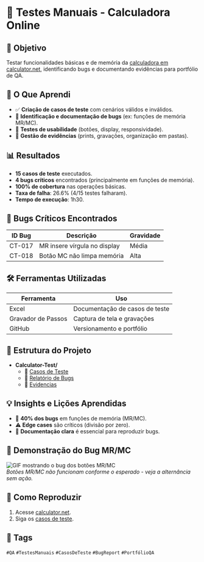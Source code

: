 # 🧮 Testes Manuais - Calculadora Online  

## 📌 Objetivo  
Testar funcionalidades básicas e de memória da [calculadora em calculator.net](https://www.calculator.net/), identificando bugs e documentando evidências para portfólio de QA.  

## 🎯 O Que Aprendi  
- ✅ **Criação de casos de teste** com cenários válidos e inválidos.  
- 🐞 **Identificação e documentação de bugs** (ex: funções de memória MR/MC).  
- 📱 **Testes de usabilidade** (botões, display, responsividade).  
- 📂 **Gestão de evidências** (prints, gravações, organização em pastas).  

## 📊 Resultados  
- **15 casos de teste** executados.  
- **4 bugs críticos** encontrados (principalmente em funções de memória).  
- **100% de cobertura** nas operações básicas.  
- **Taxa de falha**: 26.6% (4/15 testes falharam).  
- **Tempo de execução**: 1h30.  

## 🐞 Bugs Críticos Encontrados
| ID Bug  | Descrição                       | Gravidade |
|---------|-------------------------------- |-----------|
| CT-017  | MR insere vírgula no display    |  Média    |
| CT-018  | Botão MC não limpa memória      |  Alta     |

## 🛠️ Ferramentas Utilizadas  
| Ferramenta        | Uso                              |  
|-------------------|----------------------------------|  
| Excel             | Documentação de casos de teste   |  
| Gravador de Passos| Captura de tela e gravações      |  
| GitHub            | Versionamento e portfólio        |  

## 📂 Estrutura do Projeto  
- **Calculator-Test/**  
  - 📄 [Casos de Teste](/Test-Cases/Calculator-Tests.xlsx)  
  - 📄 [Relatório de Bugs](/Bug-Reports/Bug-Calculator.md)  
  - 📁 [Evidencias](/Evidence/)  

## 💡 Insights e Lições Aprendidas  
- 🔄 **40% dos bugs** em funções de memória (MR/MC).  
- ⚠️ **Edge cases** são críticos (divisão por zero).  
- 📌 **Documentação clara** é essencial para reproduzir bugs.  

## 🎥 Demonstração do Bug MR/MC  
![GIF mostrando o bug dos botões MR/MC](evidencias/CT-018-FunçãoMC-GravadordePassos.gif)  
*Botões MR/MC não funcionam conforme o esperado - veja a alternância sem ação.*  

## 🚀 Como Reproduzir  
1. Acesse [calculator.net](https://www.calculator.net/).  
2. Siga os [casos de teste](/Test-Cases/).  

## 🔎 Tags  
`#QA` `#TestesManuais` `#CasosDeTeste` `#BugReport` `#PortfólioQA`  
